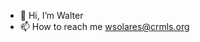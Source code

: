 - 👋 Hi, I’m Walter
- 📫 How to reach me wsolares@crmls.org

<!---
wsolares/wsolares is a ✨ special ✨ repository because its `README.md` (this file) appears on your GitHub profile.
You can click the Preview link to take a look at your changes.
--->
